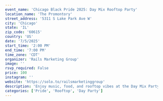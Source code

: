 ```yaml
---
event_name: 'Chicago Black Pride 2025: Day Mix Rooftop Party'
location_name: 'The Promontory'
street_address: '5311 S Lake Park Ave W'
city: 'Chicago'
state: 'IL'
zip_code: '60615'
country: 'US'
date: '7/5/2025'
start_time: '2:00 PM'
end_time: '7:00 PM'
time_zone: 'CDT'
organizer: 'Rails Marketing Group'
image: ''
rsvp_required: False
price: 100
instagram: ''
website: 'https://solo.to/railsmarketinggroup'
description: 'Enjoy music, food, and rooftop vibes at the Day Mix Party at The Promontory during Chicago Black Pride 2025.'
categories: ['Pride', 'Rooftop', 'Day Party']
---
```

